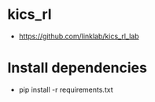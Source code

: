 # kics_rl
- https://github.com/linklab/kics_rl_lab

# Install dependencies
- pip install -r requirements.txt